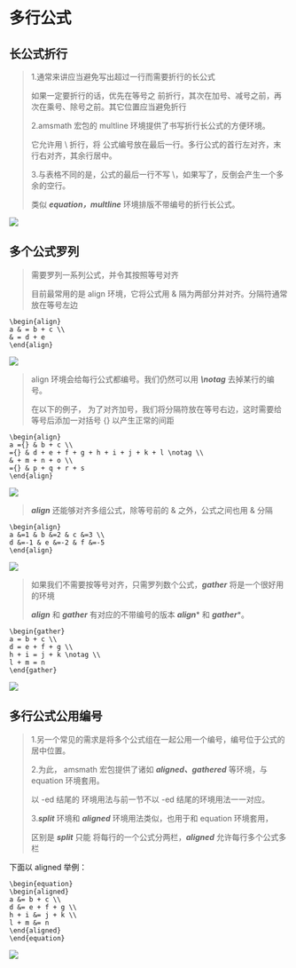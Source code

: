 # 多行公式

## 长公式折行

> 1.通常来讲应当避免写出超过一行而需要折行的长公式
>
>    如果一定要折行的话，优先在等号之 前折行，其次在加号、减号之前，再次在乘号、除号之前。其它位置应当避免折行
>
> 2.amsmath 宏包的 multline 环境提供了书写折行长公式的方便环境。
>
>    它允许用 \\ 折行，将 公式编号放在最后一行。多行公式的首行左对齐，末行右对齐，其余行居中。
>
> 3.与表格不同的是，公式的最后一行不写 \\，如果写了，反倒会产生一个多余的空行。
>
>    类似 ***equation，multline*** 环境排版不带编号的折行长公式。

![](https://raw.githubusercontent.com/ZanderZhao/images/master/img2019/20191007190938.png)



## 多个公式罗列

> 需要罗列一系列公式，并令其按照等号对齐
>
> 目前最常用的是 align 环境，它将公式用 & 隔为两部分并对齐。分隔符通常放在等号左边

```
\begin{align} 
a & = b + c \\
& = d + e 
\end{align}
```

![](https://raw.githubusercontent.com/ZanderZhao/images/master/img2019/20191007191021.png)

> align 环境会给每行公式都编号。我们仍然可以用 ***\notag*** 去掉某行的编号。
>
> 在以下的例子， 为了对齐加号，我们将分隔符放在等号右边，这时需要给等号后添加一对括号 {} 以产生正常的间距

```
\begin{align} 
a ={} & b + c \\ 
={} & d + e + f + g + h + i + j + k + l \notag \\ 
& + m + n + o \\ 
={} & p + q + r + s 
\end{align}
```

![](https://raw.githubusercontent.com/ZanderZhao/images/master/img2019/20191007191105.png)

> ***align*** 还能够对齐多组公式，除等号前的 & 之外，公式之间也用 & 分隔

```
\begin{align} 
a &=1 & b &=2 & c &=3 \\ 
d &=-1 & e &=-2 & f &=-5 
\end{align}
```

![](https://raw.githubusercontent.com/ZanderZhao/images/master/img2019/20191007191135.png)

> 如果我们不需要按等号对齐，只需罗列数个公式，***gather*** 将是一个很好用的环境
>
> ***align*** 和 ***gather*** 有对应的不带编号的版本 ***align**** 和 ***gather****。

```
\begin{gather} 
a = b + c \\ 
d = e + f + g \\ 
h + i = j + k \notag \\ 
l + m = n 
\end{gather}
```

![](https://raw.githubusercontent.com/ZanderZhao/images/master/img2019/20191007191316.png)



## 多行公式公用编号

> 1.另一个常见的需求是将多个公式组在一起公用一个编号，编号位于公式的居中位置。
>
> 2.为此， amsmath 宏包提供了诸如 ***aligned、gathered*** 等环境，与 equation 环境套用。
>
> 以 -ed 结尾的 环境用法与前一节不以 -ed 结尾的环境用法一一对应。
>
> 3.***split*** 环境和 ***aligned*** 环境用法类似，也用于和 equation 环境套用，
>
> 区别是 ***split*** 只能 将每行的一个公式分两栏，***aligned*** 允许每行多个公式多栏

下面以 aligned 举例：

```
\begin{equation} 
\begin{aligned} 
a &= b + c \\ 
d &= e + f + g \\ 
h + i &= j + k \\ 
l + m &= n 
\end{aligned} 
\end{equation}
```

![](https://raw.githubusercontent.com/ZanderZhao/images/master/img2019/20191007191432.png)







































